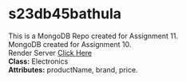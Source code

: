 # s23db45bathula
This is a MongoDB Repo created for Assignment 11.<br>
MongoDB created for Assignment 10.<br>
Render Server [Click Here](https://s23db45bathula.onrender.com/)<br>
**Class:** Electronics<br>
**Attributes:** productName, brand, price.

